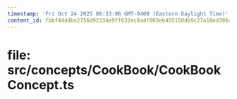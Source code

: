 ```yaml
---
timestamp: 'Fri Oct 24 2025 06:33:06 GMT-0400 (Eastern Daylight Time)'
content_id: fbbf44ddbe2756d92334e9ff632ec8a4f003eb455150db9c27a18ed396c88145
---
```


# file: src/concepts/CookBook/CookBookConcept.ts

```typescript

```
